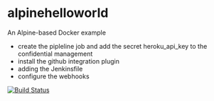 # alpinehelloworld
An Alpine-based Docker example

- create the pipleline job and add the secret heroku_api_key to the confidential management
- install the github integration plugin
- adding the Jenkinsfile
- configure the webhooks

[![Build Status](http://ip10-0-0-3-c12ii3vfbssg8uf7amlg-8080.direct.docker.labs.eazytraining.fr/buildStatus/icon?job=deploiment)](http://ip10-0-0-3-c12ii3vfbssg8uf7amlg-8080.direct.docker.labs.eazytraining.fr/job/deploiment/)
